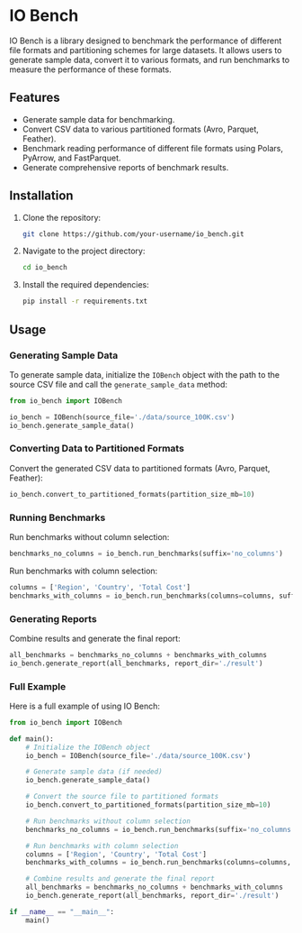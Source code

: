 <!-- [![Documentation Status](https://readthedocs.org/projects/io_bench/badge/?version=latest)](https://io_bench.readthedocs.io/en/latest/?badge=latest) -->
<!-- [![codecov](https://codecov.io/gh/aastopher/io_bench/graph/badge.svg?token=3RSWSCO72X)](https://codecov.io/gh/aastopher/io_bench) -->
<!-- [![PyPI version](https://badge.fury.io/py/io_bench.svg)](https://badge.fury.io/py/io_bench) -->
<!-- [![DeepSource](https://app.deepsource.com/gh/aastopher/io_bench.svg/?label=active+issues&show_trend=true&token=QdzCwtyocLG_4fymZUbw1WX5)](https://app.deepsource.com/gh/aastopher/io_bench/?ref=repository-badge) -->


# IO Bench

IO Bench is a library designed to benchmark the performance of different file formats and partitioning schemes for large datasets. It allows users to generate sample data, convert it to various formats, and run benchmarks to measure the performance of these formats.

## Features

- Generate sample data for benchmarking.
- Convert CSV data to various partitioned formats (Avro, Parquet, Feather).
- Benchmark reading performance of different file formats using Polars, PyArrow, and FastParquet.
- Generate comprehensive reports of benchmark results.

## Installation

1. Clone the repository:
    ```sh
    git clone https://github.com/your-username/io_bench.git
    ```

2. Navigate to the project directory:
    ```sh
    cd io_bench
    ```

3. Install the required dependencies:
    ```sh
    pip install -r requirements.txt
    ```

## Usage

### Generating Sample Data

To generate sample data, initialize the `IOBench` object with the path to the source CSV file and call the `generate_sample_data` method:
```python
from io_bench import IOBench

io_bench = IOBench(source_file='./data/source_100K.csv')
io_bench.generate_sample_data()
```

### Converting Data to Partitioned Formats

Convert the generated CSV data to partitioned formats (Avro, Parquet, Feather):
```python
io_bench.convert_to_partitioned_formats(partition_size_mb=10)
```

### Running Benchmarks

Run benchmarks without column selection:
```python
benchmarks_no_columns = io_bench.run_benchmarks(suffix='no_columns')
```

Run benchmarks with column selection:
```python
columns = ['Region', 'Country', 'Total Cost']
benchmarks_with_columns = io_bench.run_benchmarks(columns=columns, suffix='with_columns')
```

### Generating Reports

Combine results and generate the final report:

```python
all_benchmarks = benchmarks_no_columns + benchmarks_with_columns
io_bench.generate_report(all_benchmarks, report_dir='./result')
```

### Full Example

Here is a full example of using IO Bench:
```python
from io_bench import IOBench

def main():
    # Initialize the IOBench object
    io_bench = IOBench(source_file='./data/source_100K.csv')

    # Generate sample data (if needed)
    io_bench.generate_sample_data()

    # Convert the source file to partitioned formats
    io_bench.convert_to_partitioned_formats(partition_size_mb=10)

    # Run benchmarks without column selection
    benchmarks_no_columns = io_bench.run_benchmarks(suffix='no_columns')

    # Run benchmarks with column selection
    columns = ['Region', 'Country', 'Total Cost']
    benchmarks_with_columns = io_bench.run_benchmarks(columns=columns, suffix='with_columns')

    # Combine results and generate the final report
    all_benchmarks = benchmarks_no_columns + benchmarks_with_columns
    io_bench.generate_report(all_benchmarks, report_dir='./result')

if __name__ == "__main__":
    main()
```
